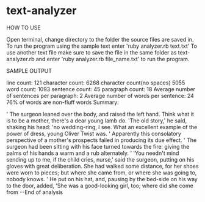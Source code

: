 # text-analyzer


HOW TO USE

Open terminal, change directory to the folder the source files are saved in. 
To run the program using the sample text enter 'ruby analyzer.rb text.txt'
To use another text file make sure to save the file in the same folder as text-analyzer.rb
and enter 'ruby analyzer.rb file_name.txt' to run the program. 

SAMPLE OUTPUT 

line count: 121
character count: 6268
character count(no spaces) 5055
word count: 1093
sentence count: 45
paragraph count: 18
Average number of sentences per paragraph: 2
Average number of words per sentence: 24
76% of words are non-fluff words
Summary:

' The surgeon leaned over the body, and raised the left hand.  Think what it is to be a mother, there's a dear young lamb do.  'The old story,' he said, shaking his head: 'no wedding-ring, I see.  What an excellent example of the power of dress, young Oliver Twist was. ' Apparently this consolatory perspective of a mother's prospects failed in producing its due effect. ' The surgeon had been sitting with his face turned towards the fire: giving the palms of his hands a warm and a rub alternately. ' 'You needn't mind sending up to me, if the child cries, nurse,' said the surgeon, putting on his gloves with great deliberation.  She had walked some distance, for her shoes were worn to pieces; but where she came from, or where she was going to, nobody knows. ' He put on his hat, and, pausing by the bed-side on his way to the door, added, 'She was a good-looking girl, too; where did she come from
--End of analysis


